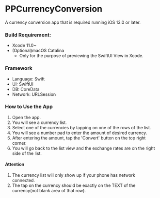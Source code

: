 # PPCurrencyConversion

A currency conversion app that is required running iOS 13.0 or later.

### Build Requirement:
* Xcode 11.0~
* (Optional)macOS Catalina
  * Only for the purpose of previewing the SwiftUI View in Xcode.

### Framework
* Language: Swift
* UI: SwiftUI
* DB: CoreData
* Network: URLSession

### How to Use the App

1. Open the app.
2. You will see a currency list.
3. Select one of the currencies by tapping on one of the rows of the list.
4. You will see a number pad to enter the amount of desired currency.
5. After entering the amount, tap the 'Convert' button on the top right corner.
6. You will go back to the list view and the exchange rates are on the right side of the list.


#### Attention
1. The currency list will only show up if your phone has network connected.
2. The tap on the currency should be exactly on the TEXT of the currency(not blank area of that row).
